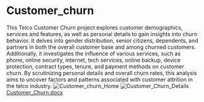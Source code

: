 # Customer_churn

This Telco Customer Churn project explores customer demographics, services and features, 
as well as personal details to gain insights into churn behavior. 
It delves into gender distribution, senior citizens, dependents, and partners in both the overall customer base and among churned customers. 
Additionally, it investigates the influence of various services, such as phone, online security, internet, tech services, online backup, device protection, contract types, tenure, 
and payment methods on customer churn. By scrutinizing personal details and overall churn rates, 
this analysis aims to uncover factors and patterns associated with customer attrition in the telco industry.
![Customer_churn_Home](https://github.com/SMalhotra563/Customer_churn/assets/147312244/9d756378-45aa-442a-b6fb-67ad6c8ef5e1)
![Customer_Churn_Details](https://github.com/SMalhotra563/Customer_churn/assets/147312244/2007f156-7e0c-44f4-8d31-27dadfc10170)
[Customer_Churn.docx](https://github.com/SMalhotra563/Customer_churn/files/12918536/Customer_Churn.docx)
